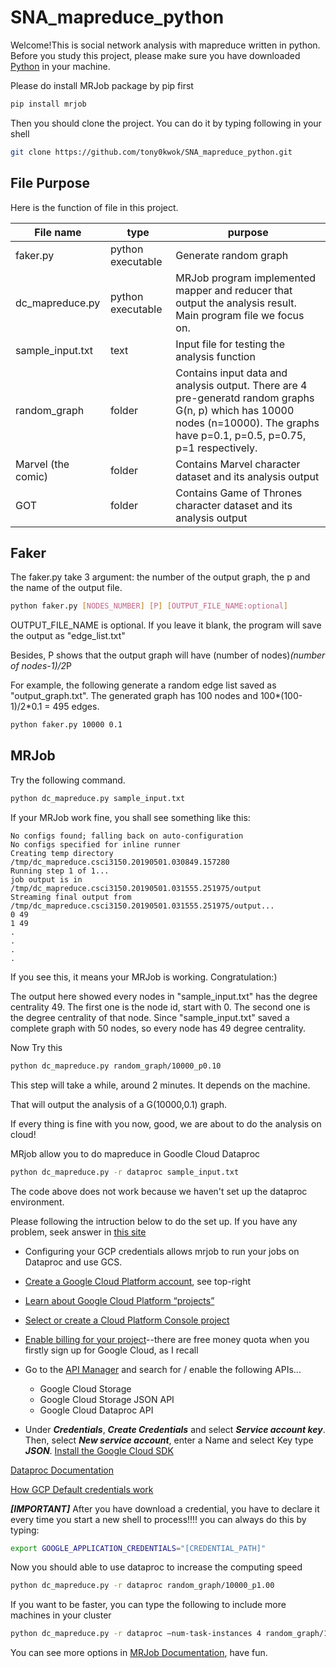 # SNA_mapreduce_python
Welcome!This is social network analysis with mapreduce written in python.
Before you study this project, please make sure you have downloaded [Python](https://www.python.org/downloads/ "悬停显示") in your machine.

Please do install MRJob package by pip first
```Bash
pip install mrjob
```

Then you should clone the project. You can do it by typing following in your shell
```Bash
git clone https://github.com/tony0kwok/SNA_mapreduce_python.git
```

File Purpose
---------
Here is the function of file in this project.

File name | type | purpose
---------|---------|--------
faker.py|python executable|Generate random graph
dc_mapreduce.py|python executable|MRJob program implemented mapper and reducer that output the analysis result. Main program file we focus on.
sample_input.txt|text|Input file for testing the analysis function
random_graph|folder|Contains input data and analysis output. There are 4 pre-generatd random graphs G(n, p) which has 10000 nodes (n=10000). The graphs have p=0.1, p=0.5, p=0.75, p=1 respectively.
Marvel (the comic)|folder|Contains Marvel character dataset and its analysis output
GOT|folder|Contains Game of Thrones character dataset and its analysis output

Faker
-----------
The faker.py take 3 argument: the number of the output graph, the p and the name of the output file.
```Bash
python faker.py [NODES_NUMBER] [P] [OUTPUT_FILE_NAME:optional]
```
OUTPUT_FILE_NAME is optional. If you leave it blank, the program will save the output as "edge_list.txt"

Besides, P shows that the output graph will have (number of nodes)*(number of nodes-1)/2*P

For example, the following generate a random edge list saved as "output_graph.txt". The generated graph has 100 nodes and 100*(100-1)/2*0.1 = 495 edges.
```Bash
python faker.py 10000 0.1
```

MRJob
----------
Try the following command.
```Bash
python dc_mapreduce.py sample_input.txt
```
If your MRJob work fine, you shall see something like this:
```
No configs found; falling back on auto-configuration
No configs specified for inline runner
Creating temp directory /tmp/dc_mapreduce.csci3150.20190501.030849.157280
Running step 1 of 1...
job output is in /tmp/dc_mapreduce.csci3150.20190501.031555.251975/output
Streaming final output from /tmp/dc_mapreduce.csci3150.20190501.031555.251975/output...
0 49
1 49
.
.
.
.
```
If you see this, it means your MRJob is working. Congratulation:)

The output here showed every nodes in "sample_input.txt" has the degree centrality 49. The first one is the node id, start with 0. 
The second one is the degree centrality of that node. Since "sample_input.txt" saved a complete graph with 50 nodes, so every node has 49 degree centrality.

Now Try this
```Bash
python dc_mapreduce.py random_graph/10000_p0.10
```
This step will take a while, around 2 minutes. It depends on the machine.

That will output the analysis of a G(10000,0.1) graph.

If every thing is fine with you now, good, we are about to do the analysis on cloud!

MRjob allow you to do mapreduce in Goodle Cloud Dataproc
```Bash
python dc_mapreduce.py -r dataproc sample_input.txt
```
The code above does not work because we haven't set up the dataproc environment.

Please following the intruction below to do the set up. If you have any problem, seek answer in [this site](https://pythonhosted.org/mrjob/guides/dataproc-quickstart.html)

* Configuring your GCP credentials allows mrjob to run your jobs on Dataproc and use GCS.

- [Create a Google Cloud Platform account](https://cloud.google.com/), see top-right

* [Learn about Google Cloud Platform “projects”](https://cloud.google.com/docs/overview/#projects)

- [Select or create a Cloud Platform Console project](https://console.cloud.google.com/cloud-resource-manager)

* [Enable billing for your project](https://console.cloud.google.com/billing)--there are free money quota when you firstly sign up for Google Cloud, as I recall

- Go to the [API Manager](https://console.cloud.google.com/apis) and search for / enable the following APIs...

  * Google Cloud Storage
  - Google Cloud Storage JSON API
  * Google Cloud Dataproc API

* Under ***Credentials***, ***Create Credentials*** and select ***Service account key***. Then, select ***New service account***, enter a Name and select Key type ***JSON***.
[Install the Google Cloud SDK](https://cloud.google.com/sdk/)

[Dataproc Documentation](https://cloud.google.com/dataproc/overview)

[How GCP Default credentials work](https://developers.google.com/identity/protocols/application-default-credentials#howtheywork)

***[IMPORTANT]*** After you have download a credential, you have to declare it every time you start a new shell to process!!!!
you can always do this by typing:
```Bash
export GOOGLE_APPLICATION_CREDENTIALS="[CREDENTIAL_PATH]"
```

Now you should able to use dataproc to increase the computing speed
```Bash
python dc_mapreduce.py -r dataproc random_graph/10000_p1.00
```
If you want to be faster, you can type the following to include more machines in your cluster
```Bash
python dc_mapreduce.py -r dataproc –num-task-instances 4 random_graph/10000_p1.00
```

You can see more options in [MRJob Documentation](https://pythonhosted.org/mrjob/guides/configs-reference.html#additional-options-for-dataprocjobrunner), have fun.

